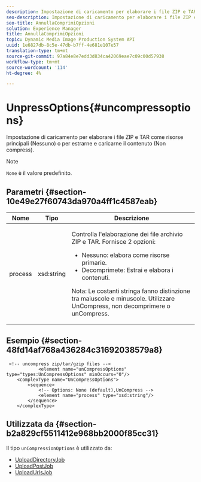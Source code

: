 ```yaml
---
description: Impostazione di caricamento per elaborare i file ZIP e TAR come risorse principali (Nessuno) o per estrarne e caricarne il contenuto (Non compress).
seo-description: Impostazione di caricamento per elaborare i file ZIP e TAR come risorse principali (Nessuno) o per estrarne e caricarne il contenuto (Non compress).
seo-title: AnnullaComprimiOpzioni
solution: Experience Manager
title: AnnullaComprimiOpzioni
topic: Dynamic Media Image Production System API
uuid: 1e6827db-8c5e-47db-b7ff-4e681e107e57
translation-type: tm+mt
source-git-commit: 97a84e8e7edd3d834ca42069eae7c09c00d57938
workflow-type: tm+mt
source-wordcount: '114'
ht-degree: 4%

---
```



# UnpressOptions{#uncompressoptions}

Impostazione di caricamento per elaborare i file ZIP e TAR come risorse principali (Nessuno) o per estrarne e caricarne il contenuto (Non compress).

>[!NOTE]
>
>`None` è il valore predefinito.

## Parametri {#section-10e49e27f60743da970a4ff1c4587eab}

<table id="table_89C2F7CDB24848459E47F1F7F58D91BA"> 
 <thead> 
  <tr> 
   <th colname="col1" class="entry"> Nome </th> 
   <th colname="col2" class="entry"> Tipo </th> 
   <th colname="col3" class="entry"> Descrizione </th> 
  </tr> 
 </thead>
 <tbody> 
  <tr> 
   <td colname="col1"> <span class="codeph"> <span class="varname"> process</span> </span> </td> 
   <td colname="col2"> <span class="codeph"> xsd:string</span> </td> 
   <td colname="col3"> <p>Controlla l'elaborazione dei file archivio ZIP e TAR. Fornisce 2 opzioni: 
     <ul id="ul_F34E2F3B9B74450CA7E76BD9FD7137C2">
      <li id="li_E982468ED814446593B0C0A3F3D729FB"><span class="codeph"> Nessuno: </span> elabora come risorse primarie. </li>
      <li id="li_4A45DA99592B4EF7A1FE0A946A835104"><span class="codeph"> Decomprimete:</span> Estrai e elabora i contenuti. </li>
     </ul><p>Nota: Le costanti stringa fanno distinzione tra maiuscole e minuscole. Utilizzare <span class="codeph"> UnCompress</span>, non <span class="codeph"> decomprimere</span> o <span class="codeph"> unCompress</span>. </p></p> </td> 
  </tr> 
 </tbody> 
</table>

## Esempio {#section-48fd14af768a436284c31692038579a8}

```
 <!-- uncompress zip/tar/gzip files -->
            <element name="unCompressOptions" type="types:UnCompressOptions" minOccurs="0"/>
    <complexType name="UnCompressOptions">
        <sequence>
            <!-- Options: None (default),UnCompress -->
            <element name="process" type="xsd:string"/>
        </sequence>
    </complexType>
```

## Utilizzata da {#section-b2a829cf5511412e968bb2000f85cc31}

Il tipo `unCompressionOptions` è utilizzato da:

* [UploadDirectoryJob](../../types/c-data-types/r-upload-directory-job.md#reference-e707ebf53b074c49ad983d1886e0bbb6)
* [UploadPostJob](../../types/c-data-types/r-upload-post-job.md#reference-bca2339b593f4637a687c33937215ef4)
* [UploadUrlsJob](../../types/c-data-types/r-upload-urls-job.md#reference-8e9bc895268c4321b233dbeadc990398)

